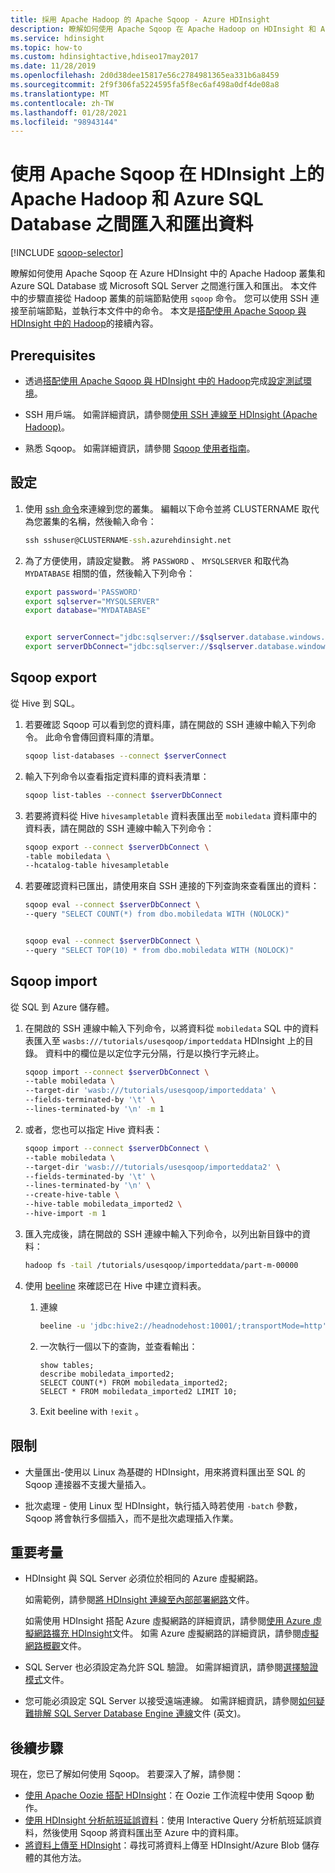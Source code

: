 ```yaml
---
title: 採用 Apache Hadoop 的 Apache Sqoop - Azure HDInsight
description: 瞭解如何使用 Apache Sqoop 在 Apache Hadoop on HDInsight 和 Azure SQL Database 之間進行匯入和匯出。
ms.service: hdinsight
ms.topic: how-to
ms.custom: hdinsightactive,hdiseo17may2017
ms.date: 11/28/2019
ms.openlocfilehash: 2d0d38dee15817e56c2784981365ea331b6a8459
ms.sourcegitcommit: 2f9f306fa5224595fa5f8ec6af498a0df4de08a8
ms.translationtype: MT
ms.contentlocale: zh-TW
ms.lasthandoff: 01/28/2021
ms.locfileid: "98943144"
---
```

# <a name="use-apache-sqoop-to-import-and-export-data-between-apache-hadoop-on-hdinsight-and-azure-sql-database"></a>使用 Apache Sqoop 在 HDInsight 上的 Apache Hadoop 和 Azure SQL Database 之間匯入和匯出資料

[!INCLUDE [sqoop-selector](../../../includes/hdinsight-selector-use-sqoop.md)]

瞭解如何使用 Apache Sqoop 在 Azure HDInsight 中的 Apache Hadoop 叢集和 Azure SQL Database 或 Microsoft SQL Server 之間進行匯入和匯出。 本文件中的步驟直接從 Hadoop 叢集的前端節點使用 `sqoop` 命令。 您可以使用 SSH 連接至前端節點，並執行本文件中的命令。 本文是[搭配使用 Apache Sqoop 與 HDInsight 中的 Hadoop](./hdinsight-use-sqoop.md)的接續內容。

## <a name="prerequisites"></a>Prerequisites

* 透過[搭配使用 Apache Sqoop 與 HDInsight 中的 Hadoop](./hdinsight-use-sqoop.md)完成[設定測試環境](./hdinsight-use-sqoop.md#create-cluster-and-sql-database)。

* SSH 用戶端。 如需詳細資訊，請參閱[使用 SSH 連線至 HDInsight (Apache Hadoop)](../hdinsight-hadoop-linux-use-ssh-unix.md)。

* 熟悉 Sqoop。 如需詳細資訊，請參閱 [Sqoop 使用者指南](https://sqoop.apache.org/docs/1.4.7/SqoopUserGuide.html)。

## <a name="set-up"></a>設定

1. 使用 [ssh 命令](../hdinsight-hadoop-linux-use-ssh-unix.md)來連線到您的叢集。 編輯以下命令並將 CLUSTERNAME 取代為您叢集的名稱，然後輸入命令：

    ```cmd
    ssh sshuser@CLUSTERNAME-ssh.azurehdinsight.net
    ```

1. 為了方便使用，請設定變數。 將 `PASSWORD` 、 `MYSQLSERVER` 和取代為 `MYDATABASE` 相關的值，然後輸入下列命令：

    ```bash
    export password='PASSWORD'
    export sqlserver="MYSQLSERVER"
    export database="MYDATABASE"


    export serverConnect="jdbc:sqlserver://$sqlserver.database.windows.net:1433;user=sqluser;password=$password"
    export serverDbConnect="jdbc:sqlserver://$sqlserver.database.windows.net:1433;user=sqluser;password=$password;database=$database"
    ```

## <a name="sqoop-export"></a>Sqoop export

從 Hive 到 SQL。

1. 若要確認 Sqoop 可以看到您的資料庫，請在開啟的 SSH 連線中輸入下列命令。 此命令會傳回資料庫的清單。

    ```bash
    sqoop list-databases --connect $serverConnect
    ```

1. 輸入下列命令以查看指定資料庫的資料表清單：

    ```bash
    sqoop list-tables --connect $serverDbConnect
    ```

1. 若要將資料從 Hive `hivesampletable` 資料表匯出至 `mobiledata` 資料庫中的資料表，請在開啟的 SSH 連線中輸入下列命令：

    ```bash
    sqoop export --connect $serverDbConnect \
    -table mobiledata \
    --hcatalog-table hivesampletable
    ```

1. 若要確認資料已匯出，請使用來自 SSH 連接的下列查詢來查看匯出的資料：

    ```bash
    sqoop eval --connect $serverDbConnect \
    --query "SELECT COUNT(*) from dbo.mobiledata WITH (NOLOCK)"


    sqoop eval --connect $serverDbConnect \
    --query "SELECT TOP(10) * from dbo.mobiledata WITH (NOLOCK)"
    ```

## <a name="sqoop-import"></a>Sqoop import

從 SQL 到 Azure 儲存體。

1. 在開啟的 SSH 連線中輸入下列命令，以將資料從 `mobiledata` SQL 中的資料表匯入至 `wasbs:///tutorials/usesqoop/importeddata` HDInsight 上的目錄。 資料中的欄位是以定位字元分隔，行是以換行字元終止。

    ```bash
    sqoop import --connect $serverDbConnect \
    --table mobiledata \
    --target-dir 'wasb:///tutorials/usesqoop/importeddata' \
    --fields-terminated-by '\t' \
    --lines-terminated-by '\n' -m 1
    ```

1. 或者，您也可以指定 Hive 資料表：

    ```bash
    sqoop import --connect $serverDbConnect \
    --table mobiledata \
    --target-dir 'wasb:///tutorials/usesqoop/importeddata2' \
    --fields-terminated-by '\t' \
    --lines-terminated-by '\n' \
    --create-hive-table \
    --hive-table mobiledata_imported2 \
    --hive-import -m 1
    ```

1. 匯入完成後，請在開啟的 SSH 連線中輸入下列命令，以列出新目錄中的資料：

    ```bash
    hadoop fs -tail /tutorials/usesqoop/importeddata/part-m-00000
    ```

1. 使用 [beeline](./apache-hadoop-use-hive-beeline.md) 來確認已在 Hive 中建立資料表。

    1. 連線

        ```bash
        beeline -u 'jdbc:hive2://headnodehost:10001/;transportMode=http'
        ```

    1. 一次執行一個以下的查詢，並查看輸出：

        ```hql
        show tables;
        describe mobiledata_imported2;
        SELECT COUNT(*) FROM mobiledata_imported2;
        SELECT * FROM mobiledata_imported2 LIMIT 10;
        ```

    1. Exit beeline with `!exit` 。

## <a name="limitations"></a>限制

* 大量匯出-使用以 Linux 為基礎的 HDInsight，用來將資料匯出至 SQL 的 Sqoop 連接器不支援大量插入。

* 批次處理 - 使用 Linux 型 HDInsight，執行插入時若使用 `-batch` 參數，Sqoop 將會執行多個插入，而不是批次處理插入作業。

## <a name="important-considerations"></a>重要考量

* HDInsight 與 SQL Server 必須位於相同的 Azure 虛擬網路。

    如需範例，請參閱[將 HDInsight 連線至內部部署網路](./../connect-on-premises-network.md)文件。

    如需使用 HDInsight 搭配 Azure 虛擬網路的詳細資訊，請參閱[使用 Azure 虛擬網路擴充 HDInsight](../hdinsight-plan-virtual-network-deployment.md)文件。 如需 Azure 虛擬網路的詳細資訊，請參閱[虛擬網路概觀](../../virtual-network/virtual-networks-overview.md)文件。

* SQL Server 也必須設定為允許 SQL 驗證。 如需詳細資訊，請參閱[選擇驗證模式](/sql/relational-databases/security/choose-an-authentication-mode)文件。

* 您可能必須設定 SQL Server 以接受遠端連線。 如需詳細資訊，請參閱[如何疑難排解 SQL Server Database Engine 連線](https://social.technet.microsoft.com/wiki/contents/articles/2102.how-to-troubleshoot-connecting-to-the-sql-server-database-engine.aspx)文件 (英文)。

## <a name="next-steps"></a>後續步驟

現在，您已了解如何使用 Sqoop。 若要深入了解，請參閱：

* [使用 Apache Oozie 搭配 HDInsight](../hdinsight-use-oozie-linux-mac.md)：在 Oozie 工作流程中使用 Sqoop 動作。
* [使用 HDInsight 分析航班延誤資料](../interactive-query/interactive-query-tutorial-analyze-flight-data.md)：使用 Interactive Query 分析航班延誤資料，然後使用 Sqoop 將資料匯出至 Azure 中的資料庫。
* [將資料上傳至 HDInsight](../hdinsight-upload-data.md)：尋找可將資料上傳至 HDInsight/Azure Blob 儲存體的其他方法。